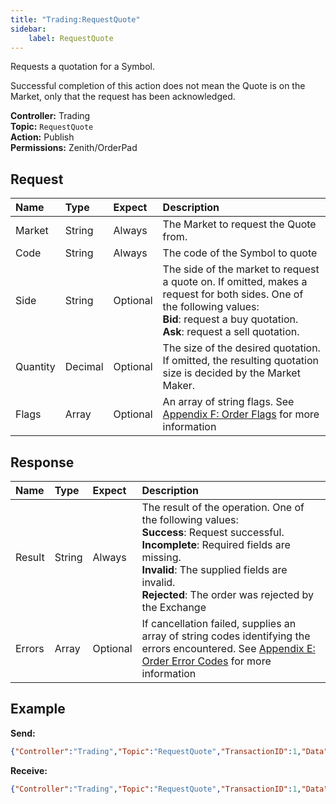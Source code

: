 ```yaml
---
title: "Trading:RequestQuote"
sidebar:
    label: RequestQuote
---
```


Requests a quotation for a Symbol.

Successful completion of this action does not mean the Quote is on the Market, only that the request has been acknowledged.

**Controller:** Trading\
**Topic:** `RequestQuote`\
**Action:** Publish\
**Permissions:** Zenith/OrderPad

## Request

| Name     | Type    | Expect   | Description |
| :------- | :------ | :------- | :--- |
| Market   | String  | Always   | The Market to request the Quote from. |
| Code     | String  | Always   | The code of the Symbol to quote |
| Side     | String  | Optional | The side of the market to request a quote on. If omitted, makes a request for both sides. One of the following values:<br>**Bid**: request a buy quotation.<br>**Ask**: request a sell quotation. |
| Quantity | Decimal | Optional | The size of the desired quotation. If omitted, the resulting quotation size is decided by the Market Maker. |
| Flags    | Array   | Optional | An array of string flags. See [Appendix F: Order Flags](../../../appendices/f-order-flags/) for more information |

## Response

| Name   | Type    | Expect   | Description |
| :------| :------ | :------- | :--- |
| Result | String  | Always   | The result of the operation. One of the following values:<br>**Success**: Request successful.<br>**Incomplete**: Required fields are missing.<br>**Invalid**: The supplied fields are invalid.<br>**Rejected**: The order was rejected by the Exchange |
| Errors | Array   | Optional | If cancellation failed, supplies an array of string codes identifying the errors encountered. See [Appendix E: Order Error Codes](../../../appendices/e-order-error-codes/) for more information |

## Example

**Send:**
```json
{"Controller":"Trading","Topic":"RequestQuote","TransactionID":1,"Data":{"Market":"ASX[Demo]","Code":"BHPB18"}}
```

**Receive:**
```json
{"Controller":"Trading","Topic":"RequestQuote","TransactionID":1,"Data":{"Result":"Success"}}
```
